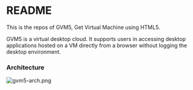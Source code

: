 # README #

This is the repos of GVM5, Get Virtual Machine using HTML5.

GVM5 is a virtual desktop cloud. It supports users in accessing desktop applications hosted on a VM directly from a browser without logging the desktop environment.

### Architecture ###

![gvm5-arch.png](https://bitbucket.org/repo/xGqXpM/images/4270159623-gvm5-arch.png)